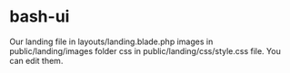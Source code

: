 # bash-ui
Our landing file in layouts/landing.blade.php
images in public/landing/images folder
css in public/landing/css/style.css file. 
You can edit them.
